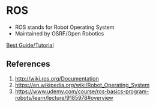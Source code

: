 # ROS 

* ROS stands for Robot Operating System
* Maintained by OSRF/Open Robotics

[Best Guide/Tutorial](http://wiki.ros.org/ROS/Tutorials)

## References

1. http://wiki.ros.org/Documentation
2. https://en.wikipedia.org/wiki/Robot_Operating_System
3. https://www.udemy.com/course/ros-basics-program-robots/learn/lecture/9185978#overview
